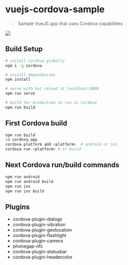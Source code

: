 # vuejs-cordova-sample

> Sample VueJS app that uses Cordova capabilities

![](/Users/dusanrandelovic/Desktop/vuejs-cordova-sample/ios.png)


## Build Setup

```bash
# install cordova globally
npm i -g cordova

# install dependencies
npm install

# serve with hot reload at localhost:8080
npm run serve

# build for production to run in Cordova
npm run build

```

## First Cordova build

```sh
npm run build
cd cordova_app
cordova platform add <platform>  # android or ios
cordova run <platform> # or build
```

## Next Cordova run/build commands

```sh
npm run android 
npm run android build
npm run ios 
npm run ios build 
```

## Plugins

- cordova-plugin-dialogs
- cordova-plugin-vibration
- cordova-plugin-geolocation
- cordova-plugin-flashlight
- cordova-plugin-camera
- phonegap-nfc
- cordova-plugin-statusbar
- cordova-plugin-headercolor
